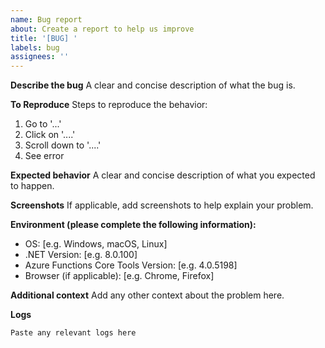 ```yaml
---
name: Bug report
about: Create a report to help us improve
title: '[BUG] '
labels: bug
assignees: ''
---
```


**Describe the bug**
A clear and concise description of what the bug is.

**To Reproduce**
Steps to reproduce the behavior:
1. Go to '...'
2. Click on '....'
3. Scroll down to '....'
4. See error

**Expected behavior**
A clear and concise description of what you expected to happen.

**Screenshots**
If applicable, add screenshots to help explain your problem.

**Environment (please complete the following information):**
- OS: [e.g. Windows, macOS, Linux]
- .NET Version: [e.g. 8.0.100]
- Azure Functions Core Tools Version: [e.g. 4.0.5198]
- Browser (if applicable): [e.g. Chrome, Firefox]

**Additional context**
Add any other context about the problem here.

**Logs**
```
Paste any relevant logs here
``` 